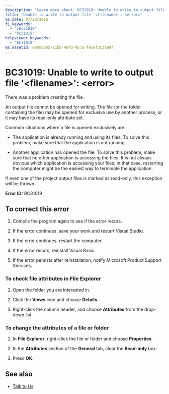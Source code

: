 ```yaml
---
description: "Learn more about: BC31019: Unable to write to output file '<filename>': <error>"
title: "Unable to write to output file '<filename>': <error>"
ms.date: 07/20/2015
f1_keywords:
  - "vbc31019"
  - "bc31019"
helpviewer_keywords:
  - "BC31019"
ms.assetid: 0845b245-11bb-46fd-95ca-f6cef3c318ef
---
```

# BC31019: Unable to write to output file '\<filename>': \<error>

There was a problem creating the file.

 An output file cannot be opened for writing. The file (or the folder containing the file) may be opened for exclusive use by another process, or it may have its read-only attribute set.

 Common situations where a file is opened exclusively are:

- The application is already running and using its files. To solve this problem, make sure that the application is not running.

- Another application has opened the file. To solve this problem, make sure that no other application is accessing the files. It is not always obvious which application is accessing your files; in that case, restarting the computer might be the easiest way to terminate the application.

 If even one of the project output files is marked as read-only, this exception will be thrown.

 **Error ID:** BC31019

## To correct this error

1. Compile the program again to see if the error recurs.

2. If the error continues, save your work and restart Visual Studio.

3. If the error continues, restart the computer.

4. If the error recurs, reinstall Visual Basic.

5. If the error persists after reinstallation, notify Microsoft Product Support Services.

### To check file attributes in File Explorer

1. Open the folder you are interested in.

2. Click the **Views** icon and choose **Details**.

3. Right-click the column header, and choose **Attributes** from the drop-down list.

### To change the attributes of a file or folder

1. In **File Explorer**, right-click the file or folder and choose **Properties**.

2. In the **Attributes** section of the **General** tab, clear the **Read-only** box.

3. Press **OK**.

## See also

- [Talk to Us](/visualstudio/ide/feedback-options)
